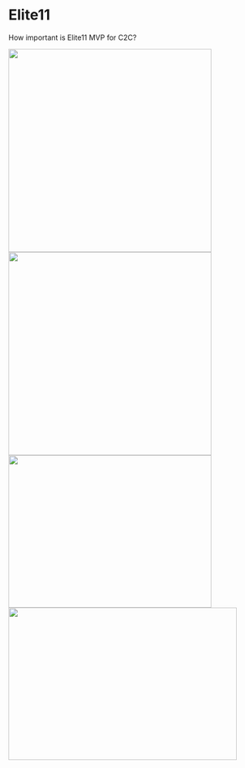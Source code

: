 # Elite11
How important is Elite11 MVP for C2C?

<img src="https://github.com/jjparker34/Elite11/assets/123410317/7993536b-7f05-48da-b45a-3dcfc98e72fc" width="400" height="400">
<img src="https://github.com/jjparker34/Elite11/assets/123410317/6c64c9c4-15e8-4ad4-b046-0cb523ebe0d6" width="400" height="400">
<img src="https://github.com/jjparker34/Elite11/assets/123410317/f2a96409-9581-42bd-ba8a-6b6ae9c8d0d5" width="400" height="300">
<img src="https://github.com/jjparker34/Elite11/assets/123410317/e9787156-f68d-4c27-b4b4-71ca689014dd" width="450" height="300">

